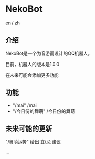 # NekoBot
[en](https://github.com/Nekony/NekoBot/blob/main/README.md) / zh
## 介绍
NekoBot是一个为音游而设计的QQ机器人。

目前，机器人的版本是1.0.0

在未来可能会添加更多功能
## 功能
- "/mai" /mai <Grading> <ACC>
- "/今日份的舞萌" /今日份的舞萌
## 未来可能的更新
"/舞萌运势" 给出 宜/忌 建议

...
